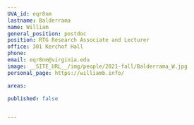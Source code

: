 ```yaml
---
UVA_id: eqr8nm
lastname: Balderrama
name: William
general_position: postdoc
position: RTG Research Associate and Lecturer
office: 301 Kerchof Hall
phone: 
email: eqr8nm@virginia.edu
image: __SITE_URL__/img/people/2021-fall/Balderrama_W.jpg 
personal_page: https://williamb.info/ 

areas:

published: false


---
```

